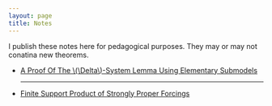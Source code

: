 ```yaml
---
layout: page
title: Notes
---
```


I publish these notes here for pedagogical purposes. They may or may not conatina new theorems.
<ul>
    <li>
        <a href="https://drive.google.com/file/d/17oI3gpx1lQLCE0svPoqTPEvBKIO8Aajx/view?usp=sharing" target="_blank">
            A Proof Of The \(\Delta\)-System Lemma Using Elementary Submodels
        </a>
     <hr>
    </li>
    <li>
        <a href="https://drive.google.com/file/d/1Z4f-1k6wfDZaz8r6hytlv0TM8h6njsdI/view?usp=sharing" target="_blank">
           Finite Support Product of Strongly Proper Forcings
        </a>
    </li>
</ul>
